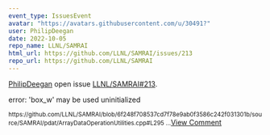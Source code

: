 ```yaml
---
event_type: IssuesEvent
avatar: "https://avatars.githubusercontent.com/u/30491?"
user: PhilipDeegan
date: 2022-10-05
repo_name: LLNL/SAMRAI
html_url: https://github.com/LLNL/SAMRAI/issues/213
repo_url: https://github.com/LLNL/SAMRAI
---
```


<a href='https://github.com/PhilipDeegan' target='_blank'>PhilipDeegan</a> open issue <a href='https://github.com/LLNL/SAMRAI/issues/213' target='_blank'>LLNL/SAMRAI#213</a>.

<p>error: 'box_w' may be used uninitialized</p><small>https://github.com/LLNL/SAMRAI/blob/6f248f708537cd7f78e9ab0f3586c242f031301b/source/SAMRAI/pdat/ArrayDataOperationUtilities.cpp#L295...</small><a href='https://github.com/LLNL/SAMRAI/issues/213' target='_blank'>View Comment</a>